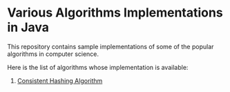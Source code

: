 # Various Algorithms Implementations in Java

This repository contains sample implementations of some of the popular algorithms in computer science.

Here is the list of algorithms whose implementation is available:
1) [Consistent Hashing Algorithm](https://github.com/sandeepbishnoi/algorithm_examples/blob/master/src/main/java/map/ConsistentHashMap.java) 

